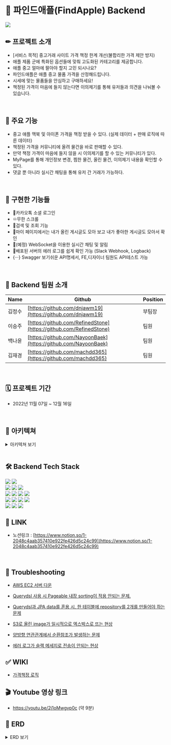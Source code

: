 # 🍎 파인드애플(FindApple) Backend

<img src="https://i.ibb.co/BjYLwvp/cover.jpg"/>

## ✏ 프로젝트 소개
- [서비스 목적]  중고거래 사이트 가격 책정 한계 개선(불합리한 가격 제안 방지)
- 애플 제품 군에 특화된 옵션들에 맞춰 고도화된 카테고리를 제공합니다.
- 애플 중고 얼마에 팔아야 할지 고민 되시나요?
- 파인드애플은 애플 중고 물품 가격을 산정해드립니다.
- 시세에 맞는 물품들을 안심하고 구매하세요!
- 책정된 가격이 마음에 들지 않는다면 이의제기를 통해 유저들과 의견을 나눠볼 수 있습니다.


<br>

##  🔨 주요 기능
- 중고 애플 맥북 및 아이폰 가격을 책정 받을 수 있다.
(실제 데이터 + 판매 로직에 따른 데이터)
- 책정된 가격을 커뮤니티에 올려 물건을 바로 판매할 수 있다.
- 만약 책정 가격이 마음에 들지 않을 시 이의제기를 할 수 있는 커뮤니티가 있다.
- MyPage를 통해 개인정보 변경, 찜한 물건, 올린 물건, 이의제기 내용을 확인할 수 있다.
- 댓글 뿐 아니라 실시간 채팅을 통해 유저 간 거래가 가능하다.


<br>

## 🚀 구현한 기능들
- 🍫카카오톡 소셜 로그인
- ♾무한 스크롤 
- 🔎검색 및 조회 기능
- 🙋‍마이 페이지에서는 내가 올린 게시글도 모아 보고 내가 좋아한 게시글도 모아서 확인
- 💬(예정) WebSocket을 이용한 실시간 채팅 및 알림
- 🍵배포된 서버의 에러 로그를 쉽게 확인 가능 (Slack Webhook, Logback)
- {···} Swagger 보기쉬운 API명세서, FE,디자이너 팀원도 API테스트 가능

<br>

## 👥 Backend 팀원 소개


 | Name | Github | Position|
| --- | --- | --- |
| 김정수 | [https://github.com/dnjawm19](https://github.com/dnjawm19) | 부팀장  |
| 이승주 | [https://github.com/RefinedStone](https://github.com/RefinedStone)  | 팀원 |
| 백나윤 | [https://github.com/NayoonBaek](https://github.com/NayoonBaek) | 팀원 |
| 김재경 | [https://github.com/machdd365](https://github.com/machdd365) | 팀원 |

<br>

## 🗓 프로젝트 기간
- 2022년 11월 07일 ~ 12월 16일

<br>

## 📜 아키텍쳐 
<details><summary>아키텍쳐 보기
</summary>

![image](https://user-images.githubusercontent.com/70747064/207752611-102a2d71-5c1d-4745-a0d1-ba3a5f20cbf4.png)

</details>

<br>



## 🛠 Backend Tech Stack

<img src="https://img.shields.io/badge/Spring Boot-6DB33F?style=for-the-badge&logo=Spring Boot&logoColor=white"> <img src="https://img.shields.io/badge/Spring Security-6DB33F?style=for-the-badge&logo=Spring Security&logoColor=white">
<br>
<img src="https://img.shields.io/badge/Java-007396?style=for-the-badge&logo=Java&logoColor=white"> <img src="https://img.shields.io/badge/JSON Web Tokens-000000?style=for-the-badge&logo=JSON Web Tokens&logoColor=white">
<img src="https://img.shields.io/badge/Gradle-02303A?style=for-the-badge&logo=Gradle&logoColor=white">
<br>
<img src="https://img.shields.io/badge/IntelliJ IDEA-000000?style=for-the-badge&logo=IntelliJ IDEA&logoColor=white">
<img src="https://img.shields.io/badge/Sourcetree-0052CC?style=for-the-badge&logo=Sourcetree&logoColor=white">
<img src="https://img.shields.io/badge/Postman-FF6C37?style=for-the-badge&logo=Postman&logoColor=white">
<img src="https://img.shields.io/badge/Notion-000000?style=for-the-badge&logo=Notion&logoColor=white">
<br>
<img src="https://img.shields.io/badge/AmazonEC2-FF9900?style=for-the-badge&logo=AmazonEC2&logoColor=white">
<img src="https://img.shields.io/badge/Amazon S3-569A31?style=for-the-badge&logo=Amazon S3&logoColor=white">
<img src="https://img.shields.io/badge/MySQL-4479A1?style=for-the-badge&logo=MySQL&logoColor=white">
<img src="https://img.shields.io/badge/Ubuntu-E95420?style=for-the-badge&logo=Ubuntu&logoColor=white">
<br>
<img src="https://img.shields.io/badge/Git-F05032?style=for-the-badge&logo=Git&logoColor=white">
<img src="https://img.shields.io/badge/github-181717?style=for-the-badge&logo=github&logoColor=white">
<img src="https://img.shields.io/badge/kakao login-FFCD00?style=for-the-badge&logo=kakao&logoColor=black">
<br>

## 📔 LINK
- 노션링크 :  [https://www.notion.so/1-2048c4aab357410e922fe426d5c24c99](https://www.notion.so/1-2048c4aab357410e922fe426d5c24c99)   



<br>

## 🎯 Troubleshooting

- <a href="https://github.com/HangHae99-9-C-A/Backend/wiki/AWS-EC2-%EC%84%9C%EB%B2%84-%EB%8B%A4%EC%9A%B4" rel="nofollow">AWS EC2 서버 다운</a>

- <a href="https://github.com/HangHae99-9-C-A/Backend/wiki/Querydsl-%EC%82%AC%EC%9A%A9-%EC%8B%9C-Pageable-%EB%82%B4%EC%9E%A5-sorting%EC%9D%B4-%EC%A0%81%EC%9A%A9-%EC%95%88%EB%90%98%EB%8A%94-%EB%AC%B8%EC%A0%9C." rel="nofollow">Querydsl 사용 시 Pageable 내장 sorting이 적용 안되는 문제.</a>

- <a href="https://github.com/HangHae99-9-C-A/Backend/wiki/Querydsl%EA%B3%BC-JPA-data%EB%A5%BC-%ED%98%BC%EC%9A%A9-%EC%8B%9C,-%ED%95%9C-%ED%85%8C%EC%9D%B4%EB%B8%94%EC%97%90-repository%EB%A5%BC-2%EA%B0%9C%EB%A5%BC-%EB%A7%8C%EB%93%A4%EC%96%B4%EC%95%BC-%ED%95%98%EB%8A%94-%EB%AC%B8%EC%A0%9C" rel="nofollow">Querydsl과 JPA data를 혼용 시, 한 테이블에 repository를 2개를 만들어야 하는 문제</a>

- <a href="https://github.com/HangHae99-9-C-A/Backend/wiki/S3%EB%A1%9C-%EC%98%AC%EB%A6%B0-image%EA%B0%80-%EC%9D%BC%EC%8B%9C%EC%A0%81%EC%9C%BC%EB%A1%9C-%EC%97%91%EC%8A%A4%EB%B0%95%EC%8A%A4%EB%A1%9C-%EB%9C%A8%EB%8A%94-%ED%98%84%EC%83%81" rel="nofollow">S3로 올린 image가 일시적으로 엑스박스로 뜨는 현상</a>

- <a href="https://github.com/HangHae99-9-C-A/Backend/wiki/%EC%96%91%EB%B0%A9%ED%96%A5-%EC%97%B0%EA%B4%80%EA%B4%80%EA%B3%84%EC%97%90%EC%84%9C-%EC%88%9C%ED%99%98%EC%B0%B8%EC%A1%B0%EA%B0%80-%EB%B0%9C%EC%83%9D%ED%95%98%EB%8A%94-%EB%AC%B8%EC%A0%9C" rel="nofollow">양방향 연관관계에서 순환참조가 발생하는 문제</a>

- <a href="https://github.com/HangHae99-9-C-A/Backend/wiki/%EC%97%90%EB%9F%AC-%EB%A1%9C%EA%B7%B8%EA%B0%80-%EC%8A%AC%EB%9E%99-%EB%A9%94%EC%84%B8%EC%A7%80%EB%A1%9C-%EC%A0%84%EC%86%A1%EC%9D%B4-%EC%95%88%EB%90%98%EB%8A%94-%ED%98%84%EC%83%81" rel="nofollow">에러 로그가 슬랙 메세지로 전송이 안되는 현상</a>

## ✅ WIKI
- <a href="https://github.com/HangHae99-9-C-A/Backend/wiki/%EA%B0%80%EA%B2%A9%EC%B1%85%EC%A0%95-%EB%A1%9C%EC%A7%81" rel="nofollow">가격책정 로직</a>

## 🎬 Youtube 영상 링크
- https://youtu.be/2j1oMwgvp0c (약 9분)


## 🎈 ERD
<details><summary>ERD 보기
</summary>

![image](https://user-images.githubusercontent.com/113455892/206991475-6c1b39bd-143d-4a8f-8a0b-4a3e49c06edf.png)
</details>
